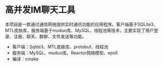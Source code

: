 # 高并发IM聊天工具
本项目是一款通过通信网络提供实时通讯功能的应用程序。客户端基于SQLite3、MTL皮肤库，服务端基于muduo库、MySQL、线程池等技术，主要实现了用户登录、注册、聊天、群聊、文件发送等功能。

- 客户端：Sqlite3、MTL皮肤库、protobuf、线程池
- 服务端：MySQL、muduo库、Reactor网络模型、epoll
- 编译：cmake

